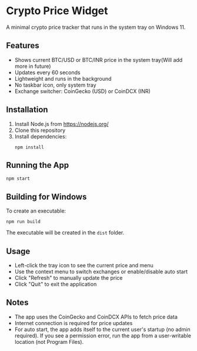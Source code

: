 # Crypto Price Widget

A minimal crypto price tracker that runs in the system tray on Windows 11.

## Features

- Shows current BTC/USD or BTC/INR price in the system tray(Will add more in future)
- Updates every 60 seconds
- Lightweight and runs in the background
- No taskbar icon, only system tray
- Exchange switcher: CoinGecko (USD) or CoinDCX (INR)

## Installation

1. Install Node.js from https://nodejs.org/
2. Clone this repository
3. Install dependencies:
   ```
   npm install
   ```

## Running the App

```
npm start
```

## Building for Windows

To create an executable:

```
npm run build
```

The executable will be created in the `dist` folder.

## Usage

- Left-click the tray icon to see the current price and menu
- Use the context menu to switch exchanges or enable/disable auto start
- Click "Refresh" to manually update the price
- Click "Quit" to exit the application

## Notes

- The app uses the CoinGecko and CoinDCX APIs to fetch price data
- Internet connection is required for price updates
- For auto start, the app adds itself to the current user's startup (no admin
  required). If you see a permission error, run the app from a user-writable
  location (not Program Files).
